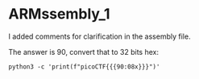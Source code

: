 # ARMssembly_1

I added comments for clarification in the assembly file.

The answer is 90, convert that to 32 bits hex:
```shell
python3 -c 'print(f"picoCTF{{{90:08x}}}")'
```
